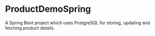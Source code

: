# ProductDemoSpring
A Spring Boot project which uses PostgreSQL for storing, updating and fetching product details.